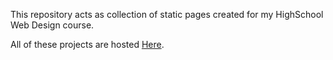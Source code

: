 This repository acts as collection of static pages created for my HighSchool Web Design course. 

All of these projects are hosted [Here](https://hpaulson.github.io/web-design/).
